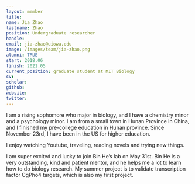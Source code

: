 ```yaml
---
layout: member
title:
name: Jia Zhao
lastname: Zhao
position: Undergraduate researcher
handle:
email: jia-zhao@uiowa.edu
image: /images/team/jia-zhao.png
alumni: TRUE
start: 2018.06
finish: 2021.05
current_position: graduate student at MIT Biology
cv: 
scholar: 
github: 
website: 
twitter: 
---
```


I am a rising sophomore who major in biology, and I have a chemistry minor and a psychology minor. I am from a small town in Hunan Province in China, and I finished my pre-college education in Hunan province. Since November 23rd, I have been in the US for higher education.

I enjoy watching Youtube, traveling, reading novels and trying new things. 

I am super excited and lucky to join Bin He’s lab on May 31st. Bin He is a very outstanding, kind and patient mentor, and he helps me a lot to learn how to do biology research. My summer project is to validate transcription factor CgPho4 targets, which is also my first project. 
